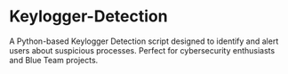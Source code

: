 # Keylogger-Detection
A Python-based Keylogger Detection script designed to identify and alert users about suspicious processes. Perfect for cybersecurity enthusiasts and Blue Team projects.
